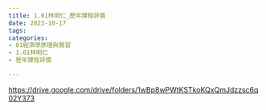 ```yaml
---
title: 1.01林明仁_歷年課程評價
date: 2023-10-17
tags: 
categories:
- 01經濟學原理與實習
- 1.01林明仁
- 歷年課程評價

---
```

https://drive.google.com/drive/folders/1wBp8wPWtKSTkoKQxQmJdzzsc6q02Y373
